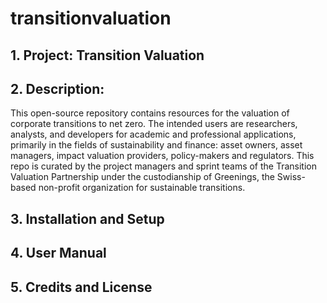 # transitionvaluation
## 1. Project: Transition Valuation
## 2. Description:
This open-source repository contains resources for the valuation of corporate transitions to net zero. The intended users are researchers, analysts, and developers for academic and professional applications, primarily in the fields of sustainability and finance: asset owners, asset managers, impact valuation providers, policy-makers and regulators. This repo is curated by the project managers and sprint teams of the Transition Valuation Partnership under the custodianship of Greenings, the Swiss-based non-profit organization for sustainable transitions.


## 3. Installation and Setup
## 4. User Manual
## 5. Credits and License
